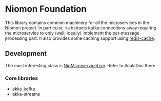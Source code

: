 # Niomon Foundation
This library contains common machinery for all the microservices in the Niomon project. In particular, it abstracts
kafka connections away requiring the microservice to only (well, ideally) implement the per-message processing part.
It also provides some caching support using [redis-cache](../redis-cache/README.md).

## Development
The most interesting class is [NioMicroserviceLive](src/main/scala/com/ubirch/niomon/base/NioMicroserviceLive.scala).
Refer to ScalaDoc there.

### Core libraries
* akka-kafka
* akka-streams